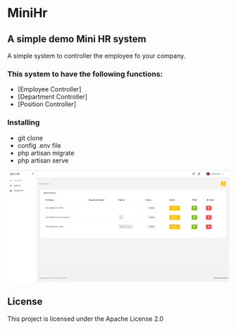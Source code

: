 # MiniHr


## A simple demo Mini HR system
A simple system to controller the employee fo your company.

### This system to have the following functions:
* [Employee Controller]
* [Department Controller]
* [Position Controller]

### Installing
* git clone 
* config .env file
* php artisan migrate
* php artisan serve


![image](https://github.com/Rahajustone/MiniHr/blob/master/Untitled.png)

## License

This project is licensed under the Apache License 2.0
